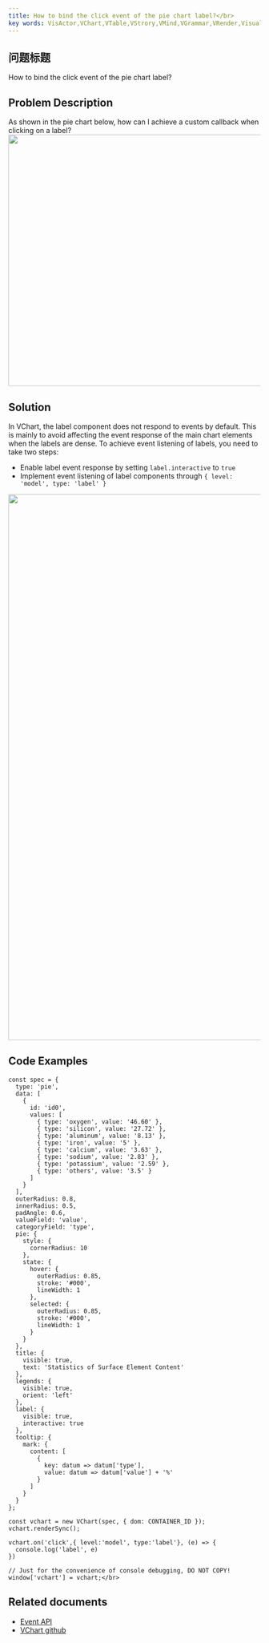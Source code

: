 ```yaml
---
title: How to bind the click event of the pie chart label?</br>
key words: VisActor,VChart,VTable,VStrory,VMind,VGrammar,VRender,Visualization,Chart,Data,Table,Graph,Gis,LLM
---
```

## 问题标题

How to bind the click event of the pie chart label?</br>
## Problem Description

As shown in the pie chart below, how can I achieve a custom callback when clicking on a label?</br>
<img src='https://cdn.jsdelivr.net/gh/xuanhun/articles/visactor/img/LirPbS1tSoFzK8xO5EscN0Llnjd.gif' alt='' width='824' height='502'>

## Solution

In VChart, the label component does not respond to events by default. This is mainly to avoid affecting the event response of the main chart elements when the labels are dense. To achieve event listening of labels, you need to take two steps:</br>
*  Enable label event response by setting `label.interactive` to `true`</br>
*  Implement event listening of label components through `{ level: 'model', type: 'label' }`</br>
<img src='https://cdn.jsdelivr.net/gh/xuanhun/articles/visactor/img/HJIcbNuc8o10u1xc2tHcBaY1nRh.gif' alt='' width='3194' height='1090'>

## Code Examples 

```
const spec = {
  type: 'pie',
  data: [
    {
      id: 'id0',
      values: [
        { type: 'oxygen', value: '46.60' },
        { type: 'silicon', value: '27.72' },
        { type: 'aluminum', value: '8.13' },
        { type: 'iron', value: '5' },
        { type: 'calcium', value: '3.63' },
        { type: 'sodium', value: '2.83' },
        { type: 'potassium', value: '2.59' },
        { type: 'others', value: '3.5' }
      ]
    }
  ],
  outerRadius: 0.8,
  innerRadius: 0.5,
  padAngle: 0.6,
  valueField: 'value',
  categoryField: 'type',
  pie: {
    style: {
      cornerRadius: 10
    },
    state: {
      hover: {
        outerRadius: 0.85,
        stroke: '#000',
        lineWidth: 1
      },
      selected: {
        outerRadius: 0.85,
        stroke: '#000',
        lineWidth: 1
      }
    }
  },
  title: {
    visible: true,
    text: 'Statistics of Surface Element Content'
  },
  legends: {
    visible: true,
    orient: 'left'
  },
  label: {
    visible: true,
    interactive: true
  },
  tooltip: {
    mark: {
      content: [
        {
          key: datum => datum['type'],
          value: datum => datum['value'] + '%'
        }
      ]
    }
  }
};

const vchart = new VChart(spec, { dom: CONTAINER_ID });
vchart.renderSync();

vchart.on('click',{ level:'model', type:'label'}, (e) => { 
  console.log('label', e) 
})

// Just for the convenience of console debugging, DO NOT COPY!
window['vchart'] = vchart;</br>
```


## Related documents

*  [Event API](https%3A%2F%2Fwww.visactor.io%2Fvchart%2Fapi%2FAPI%2Fevent)</br>
*  [VChart github](https%3A%2F%2Fgithub.com%2FVisActor%2FVChart)</br>

